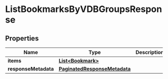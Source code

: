 

# ListBookmarksByVDBGroupsResponse


## Properties

Name | Type | Description | Notes
------------ | ------------- | ------------- | -------------
**items** | [**List&lt;Bookmark&gt;**](Bookmark.md) |  |  [optional]
**responseMetadata** | [**PaginatedResponseMetadata**](PaginatedResponseMetadata.md) |  |  [optional]



